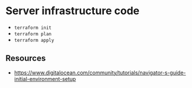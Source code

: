 # Server infrastructure code

- `terraform init`
- `terraform plan`
- `terraform apply`

## Resources

- https://www.digitalocean.com/community/tutorials/navigator-s-guide-initial-environment-setup
